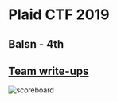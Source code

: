 # Plaid CTF 2019
## Balsn - 4th
## [Team write-ups](https://balsn.tw/ctf_writeup/20190413-plaidctf/)
![scoreboard](scoreboard.png)
